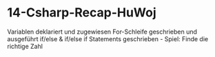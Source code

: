 # 14-Csharp-Recap-HuWoj

Variablen deklariert und zugewiesen
For-Schleife geschrieben und ausgeführt
if/else & if/else if Statements geschrieben - Spiel: Finde die richtige Zahl